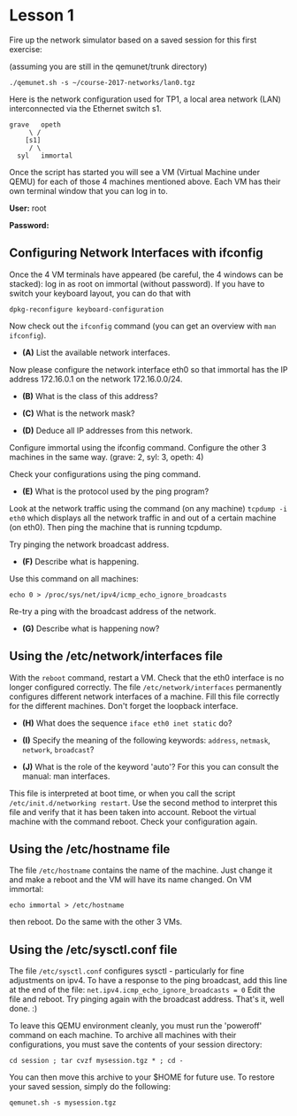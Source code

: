 # Lesson 1

Fire up the network simulator based on a saved session for this first exercise:

(assuming you are still in the qemunet/trunk directory)

    ./qemunet.sh -s ~/course-2017-networks/lan0.tgz

Here is the network configuration used for TP1, a local area network (LAN) interconnected via the Ethernet switch s1.

    grave   opeth
         \ /
        [s1]
         / \
      syl   immortal

Once the script has started you will see a VM (Virtual Machine under QEMU) for each of those 4 machines mentioned above. Each VM has their own terminal window that you can log in to.

**User:** root

**Password:**

## Configuring Network Interfaces with ifconfig

Once the 4 VM terminals have appeared (be careful, the 4 windows can be stacked): log in as root on immortal (without password). If you have to switch your keyboard layout, you can do that with


    dpkg-reconfigure keyboard-configuration

Now check out the `ifconfig` command (you can get an overview with `man ifconfig`).

- **(A)** List the available network interfaces.

Now please configure the network interface eth0 so that immortal has the IP address 172.16.0.1 on the network 172.16.0.0/24.

- **(B)** What is the class of this address?
- **(C)** What is the network mask?

- **(D)** Deduce all IP addresses from this network.

Configure immortal using the ifconfig command. Configure the other 3 machines in the same way. (grave: 2, syl: 3, opeth: 4)

Check your configurations using the ping command.

- **(E)** What is the protocol used by the ping program?

Look at the network traffic using the command (on any machine) `tcpdump -i eth0` which displays all the network traffic in and out of a certain machine (on eth0). Then ping the machine that is running tcpdump.

Try pinging the network broadcast address.

- **(F)** Describe what is happening.

Use this command on all machines:

    echo 0 > /proc/sys/net/ipv4/icmp_echo_ignore_broadcasts

Re-try a ping with the broadcast address of the network.

- **(G)** Describe what is happening now?

## Using the /etc/network/interfaces file

With the `reboot` command, restart a VM. Check that the eth0 interface is no longer configured correctly.
The file `/etc/network/interfaces`  permanently configures different network interfaces of a machine. Fill this file correctly for the different machines. Don't forget the loopback interface.

- **(H)** What does the sequence `iface eth0 inet static` do?

- **(I)** Specify the meaning of the following keywords: `address`, `netmask`, `network`, `broadcast`?
- **(J)** What is the role of the keyword 'auto'? For this you can consult the manual: man interfaces.

This file is interpreted at boot time, or when you call the script `/etc/init.d/networking restart`. Use the second method to interpret this file and verify that it has been taken into account.
Reboot the virtual machine with the command reboot. Check your configuration again.

## Using the /etc/hostname file

The file `/etc/hostname` contains the name of the machine. Just change it and make a reboot and the VM will have its name changed.
On VM immortal:

    echo immortal > /etc/hostname

then reboot. Do the same with the other 3 VMs.

## Using the /etc/sysctl.conf file

The file `/etc/sysctl.conf` configures sysctl - particularly for fine adjustments on ipv4.
To have a response to the ping broadcast, add this line at the end of the file: `net.ipv4.icmp_echo_ignore_broadcasts = 0`
Edit the file and reboot.
Try pinging again with the broadcast address.
That's it, well done. :)

To leave this QEMU environment cleanly, you must run the 'poweroff' command on each machine. To archive all machines with their configurations, you must save the contents of your session directory:

    cd session ; tar cvzf mysession.tgz * ; cd -

You can then move this archive to your $HOME for future use. To restore your saved session, simply do the following:

    qemunet.sh -s mysession.tgz
